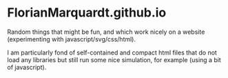 # FlorianMarquardt.github.io

Random things that might be fun, and which work nicely on a website (experimenting with javascript/svg/css/html). 

I am particularly fond of self-contained and compact html files that do not load any libraries but still run some nice simulation, for example (using a bit of javascript).
